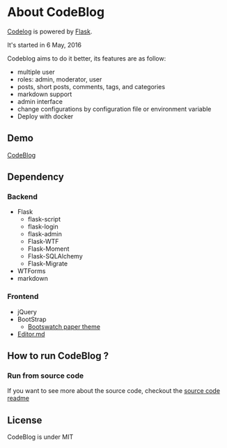 # About CodeBlog

[Codelog](https://github.com/ZsLinw/codeblog) is powered by [Flask](http://flask.pocoo.org/).

It&#39;s started in 6 May, 2016

Codeblog aims to do it better, its features are as follow:

- multiple user
- roles: admin, moderator, user
- posts, short posts, comments, tags, and categories
- markdown support
- admin interface
- change configurations by configuration file or environment variable
- Deploy with docker

## Demo

[CodeBlog](http://linw-codeblog.daoapp.io)

## Dependency

### Backend

- Flask
    - flask-script
    - flask-login
    - flask-admin
    - Flask-WTF
	- Flask-Moment
	- Flask-SQLAlchemy
    - Flask-Migrate
- WTForms
- markdown

### Frontend

- jQuery
- BootStrap
    - [Bootswatch paper theme](http://bootswatch.com/paper/)
- [Editor.md](https://github.com/pandao/editor.md)

## How to run CodeBlog ?

### Run from source code

If you want to see more about the source code, checkout the [source code readme](app)


## License

CodeBlog is under MIT
